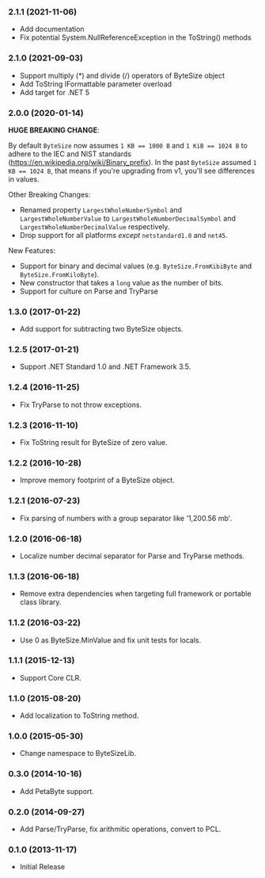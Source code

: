 ### 2.1.1 (2021-11-06)
- Add documentation
- Fix potential System.NullReferenceException in the ToString() methods

### 2.1.0 (2021-09-03)
- Support multiply (*) and divide (/) operators of ByteSize object
- Add ToString IFormattable parameter overload
- Add target for .NET 5

### 2.0.0 (2020-01-14)
**HUGE BREAKING CHANGE**:

By default `ByteSize` now assumes `1 KB == 1000 B` and `1 KiB == 1024 B` to
adhere to the IEC and NIST standards (https://en.wikipedia.org/wiki/Binary_prefix).
In the past `ByteSize` assumed `1 KB == 1024 B`, that means if you're upgrading
from v1, you'll see differences in values.

Other Breaking Changes:

- Renamed property `LargestWholeNumberSymbol` and `LargestWholeNumberValue` to `LargestWholeNumberDecimalSymbol` and `LargestWholeNumberDecimalValue` respectively.
- Drop support for all platforms _except_ `netstandard1.0` and `net45`.

New Features:

- Support for binary and decimal values (e.g. `ByteSize.FromKibiByte` and `ByteSize.FromKiloByte`).
- New constructor that takes a `long` value as the number of bits.
- Support for culture on Parse and TryParse

### 1.3.0 (2017-01-22)
- Add support for subtracting two ByteSize objects.

### 1.2.5 (2017-01-21)
- Support .NET Standard 1.0 and .NET Framework 3.5.

### 1.2.4 (2016-11-25)
- Fix TryParse to not throw exceptions.

### 1.2.3 (2016-11-10)
- Fix ToString result for ByteSize of zero value.

### 1.2.2 (2016-10-28)
- Improve memory footprint of a ByteSize object.

### 1.2.1 (2016-07-23)
- Fix parsing of numbers with a group separator like '1,200.56 mb'.

### 1.2.0 (2016-06-18)
- Localize number decimal separator for Parse and TryParse methods.

### 1.1.3 (2016-06-18)
- Remove extra dependencies when targeting full framework or portable class library.

### 1.1.2 (2016-03-22)
- Use 0 as ByteSize.MinValue and fix unit tests for locals.

### 1.1.1 (2015-12-13)
- Support Core CLR.

### 1.1.0 (2015-08-20)
- Add localization to ToString method.

### 1.0.0 (2015-05-30)
- Change namespace to ByteSizeLib.

### 0.3.0 (2014-10-16)
- Add PetaByte support.

### 0.2.0 (2014-09-27)
- Add Parse/TryParse, fix arithmitic operations, convert to PCL.

### 0.1.0 (2013-11-17)
- Initial Release

